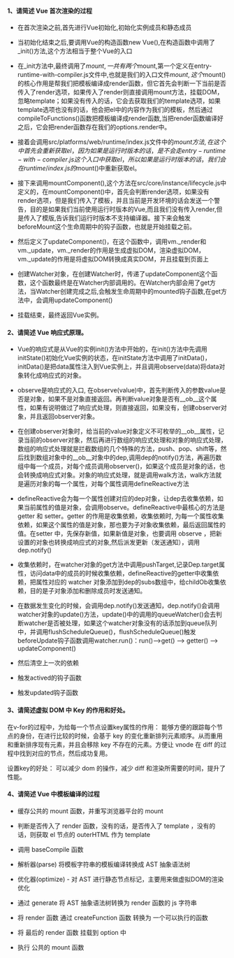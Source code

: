 #### 1、请简述 Vue 首次渲染的过程

- 在首次渲染之前,首先进行Vue初始化,初始化实例成员和静态成员

- 当初始化结束之后,要调用Vue的构造函数new Vue(),在构造函数中调用了_init()方法,这个方法相当于整个Vue的入口

- 在_init方法中,最终调用了$mount,一共有两个$mount,第一个定义在entry-runtime-with-compiler.js文件中,也就是我们的入口文件$mount,这个$mount()的核心作用是帮我们把模板编译成render函数，但它首先会判断一下当前是否传入了render选项，如果传入了render则直接调用mount方法，挂载DOM，忽略template；如果没有传入的话，它会去获取我们的template选项，如果template选项也没有的话，他会把el中的内容作为我们的模板，然后通过compileToFunctions()函数把模板编译成render函数,当把render函数编译好之后，它会把render函数存在我们的options.render中。

- 接着会调用src/platforms/web/runtime/index.js文件中的$mount方法,在这个中首先会重新获取el，因为如果是运行时版本的话，是不会走entry-runtime-with-compiler.js这个入口中获取el，所以如果是运行时版本的话，我们会在runtime/index.js的$mount()中重新获取el。
 
- 接下来调用mountComponent(),这个方法在src/core/instance/lifecycle.js中定义的，在mountComponent()中，首先会判断render选项，如果没有render选项，但是我们传入了模板，并且当前是开发环境的话会发送一个警告，目的是如果我们当前使用运行时版本的Vue,而且我们没有传入render,但是传入了模版,告诉我们运行时版本不支持编译器。接下来会触发beforeMount这个生命周期中的钩子函数，也就是开始挂载之前。
 
- 然后定义了updateComponent()，在这个函数中，调用vm._render和vm._update，vm._render的作用是生成虚拟DOM，渲染虚拟DOM，vm._update的作用是将虚拟DOM转换成真实DOM，并且挂载到页面上

- 创建Watcher对象，在创建Watcher时，传递了updateComponent这个函数，这个函数最终是在Watcher内部调用的。在Watcher内部会用了get方法，当Watcher创建完成之后,会触发生命周期中的mounted钩子函数,在get方法中，会调用updateComponent()

- 挂载结束，最终返回Vue实例。

#### 2、请简述 Vue 响应式原理。

- Vue的响应式是从Vue的实例init()方法中开始的，在init()方法中先调用initState()初始化Vue实例的状态，在initState方法中调用了initData()， initData()是把data属性注入到Vue实例上，并且调用observe(data)将data对象转化成响应式的对象。

- observe是响应式的入口, 在observe(value)中，首先判断传入的参数value是否是对象，如果不是对象直接返回。再判断value对象是否有__ob__这个属性，如果有说明做过了响应式处理，则直接返回，如果没有，创建observer对象，并且返回observer对象。

- 在创建observer对象时，给当前的value对象定义不可枚举的__ob__属性，记录当前的observer对象，然后再进行数组的响应式处理和对象的响应式处理，数组的响应式处理就是拦截数组的几个特殊的方法，push、pop、shift等，然后找到数组对象中的__ob__对象中的dep,调用dep的notify()方法，再遍历数组中每一个成员，对每个成员调用observer()，如果这个成员是对象的话，也会转换成响应式对象。对象的响应式处理，就是调用walk方法，walk方法就是遍历对象的每一个属性，对每个属性调用defineReactive方法

- defineReactive会为每一个属性创建对应的dep对象，让dep去收集依赖，如果当前属性的值是对象，会调用observe。defineReactive中最核心的方法是getter 和 setter。getter 的作用是收集依赖，收集依赖时, 为每一个属性收集依赖，如果这个属性的值是对象，那也要为子对象收集依赖，最后返回属性的值。在setter 中，先保存新值，如果新值是对象，也要调用 observe ，把新设置的对象也转换成响应式的对象,然后派发更新（发送通知），调用dep.notify()

- 收集依赖时，在watcher对象的get方法中调用pushTarget,记录Dep.target属性，访问data中的成员的时候收集依赖，defineReactive的getter中收集依赖，把属性对应的 watcher 对象添加到dep的subs数组中，给childOb收集依赖，目的是子对象添加和删除成员时发送通知。

- 在数据发生变化的时候，会调用dep.notify()发送通知，dep.notify()会调用watcher对象的update()方法，update()中的调用的queueWatcher()会去判断watcher是否被处理，如果这个watcher对象没有的话添加到queue队列中，并调用flushScheduleQueue()，flushScheduleQueue()触发beforeUpdate钩子函数调用watcher.run()：run()-->get() --> getter() --> updateComponent()
 
- 然后清空上一次的依赖

- 触发actived的钩子函数

- 触发updated钩子函数


#### 3、请简述虚拟 DOM 中 Key 的作用和好处。

在v-for的过程中，为给每一个节点设置key属性的作用：
    能够方便的跟踪每个节点的身份，在进行比较的时候，会基于 key 的变化重新排列元素顺序。从而重用和重新排序现有元素，并且会移除 key 不存在的元素。方便让 vnode 在 diff 的过程中找到对应的节点，然后成功复用。

设置key的好处：
    可以减少 dom 的操作，减少 diff 和渲染所需要的时间，提升了性能。

#### 4、请简述 Vue 中模板编译的过程

- 缓存公共的 mount 函数，并重写浏览器平台的 mount

- 判断是否传入了 render 函数，没有的话，是否传入了 template ，没有的话，则获取 el 节点的 outerHTML 作为 template

- 调用 baseCompile 函数

- 解析器(parse) 将模板字符串的模板编译转换成 AST 抽象语法树

- 优化器(optimize) - 对 AST 进行静态节点标记，主要用来做虚拟DOM的渲染优化

- 通过 generate 将 AST 抽象语法树转换为 render 函数的 js 字符串

- 将 render 函数 通过 createFunction 函数 转换为 一个可以执行的函数

- 将 最后的 render 函数 挂载到 option 中
 
- 执行 公共的 mount 函数


